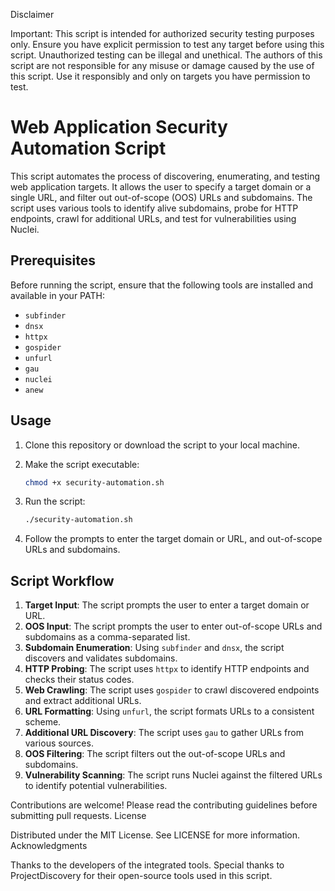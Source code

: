 Disclaimer

Important: This script is intended for authorized security testing purposes only. Ensure you have explicit permission to test any target before using this script. Unauthorized testing can be illegal and unethical. The authors of this script are not responsible for any misuse or damage caused by the use of this script. Use it responsibly and only on targets you have permission to test.



# Web Application Security Automation Script

This script automates the process of discovering, enumerating, and testing web application targets. It allows the user to specify a target domain or a single URL, and filter out out-of-scope (OOS) URLs and subdomains. The script uses various tools to identify alive subdomains, probe for HTTP endpoints, crawl for additional URLs, and test for vulnerabilities using Nuclei.

## Prerequisites

Before running the script, ensure that the following tools are installed and available in your PATH:

- `subfinder`
- `dnsx`
- `httpx`
- `gospider`
- `unfurl`
- `gau`
- `nuclei`
- `anew`

## Usage

1. Clone this repository or download the script to your local machine.
2. Make the script executable:

    ```bash
    chmod +x security-automation.sh
    ```

3. Run the script:

    ```bash
    ./security-automation.sh
    ```

4. Follow the prompts to enter the target domain or URL, and out-of-scope URLs and subdomains.

## Script Workflow

1. **Target Input**: The script prompts the user to enter a target domain or URL.
2. **OOS Input**: The script prompts the user to enter out-of-scope URLs and subdomains as a comma-separated list.
3. **Subdomain Enumeration**: Using `subfinder` and `dnsx`, the script discovers and validates subdomains.
4. **HTTP Probing**: The script uses `httpx` to identify HTTP endpoints and checks their status codes.
5. **Web Crawling**: The script uses `gospider` to crawl discovered endpoints and extract additional URLs.
6. **URL Formatting**: Using `unfurl`, the script formats URLs to a consistent scheme.
7. **Additional URL Discovery**: The script uses `gau` to gather URLs from various sources.
8. **OOS Filtering**: The script filters out the out-of-scope URLs and subdomains.
9. **Vulnerability Scanning**: The script runs Nuclei against the filtered URLs to identify potential vulnerabilities.





Contributions are welcome! Please read the contributing guidelines before submitting pull requests.
License

Distributed under the MIT License. See LICENSE for more information.
Acknowledgments

Thanks to the developers of the integrated tools.
Special thanks to ProjectDiscovery for their open-source tools used in this script.

